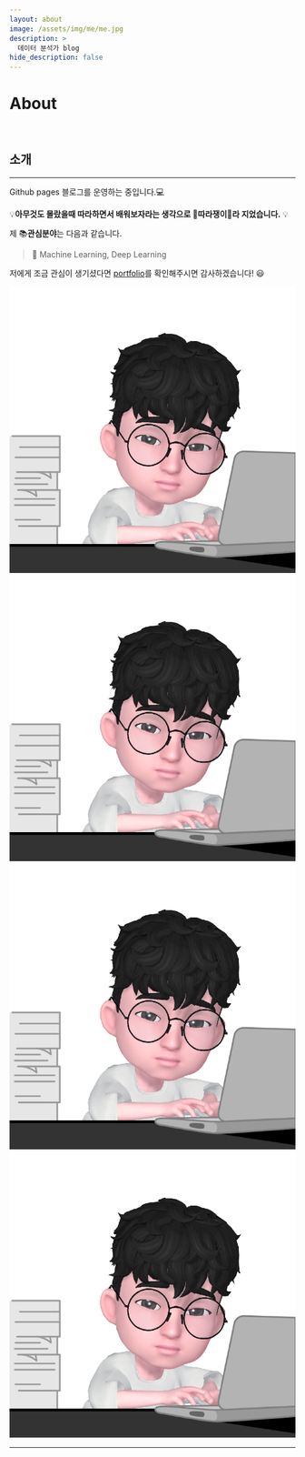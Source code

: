 ```yaml
---
layout: about
image: /assets/img/me/me.jpg
description: >
  데이터 분석가 blog
hide_description: false
---
```


# About

<!--author-->

<br>

## 소개
---
Github pages 블로그를 운영하는 중입니다.💻 


 💡__아무것도 몰랐을때 따라하면서 배워보자라는 생각으로 🍭따라쟁이🍭라 지었습니다.__ 💡

제 📚**관심분야**는 다음과 같습니다.

> 📝 Machine Learning, Deep Learning

저에게 조금 관심이 생기셨다면 [portfolio](/assets/portfoliot.pdf)를 확인해주시면 감사하겠습니다! 😃

<div class="me">
    <div><img src= "/assets/img/me/me.png"></div>
    <div><img src= "/assets/img/me/me.png"></div>
    <div><img src= "/assets/img/me/me.png"></div>
    <div><img src= "/assets/img/me/me.png"></div>
</div>

  <script>
    $(document).ready(function(){
      $('.me').slick();
    });
  </script>

---